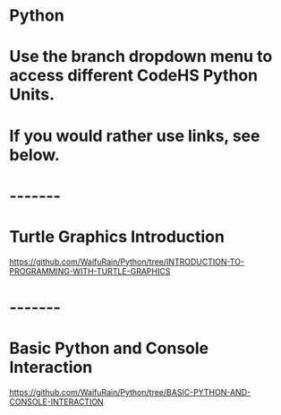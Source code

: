 # Python
# Use the branch dropdown menu to access different CodeHS Python Units.
# If you would rather use links, see below.
# -------
# Turtle Graphics Introduction
https://github.com/WaifuRain/Python/tree/INTRODUCTION-TO-PROGRAMMING-WITH-TURTLE-GRAPHICS
# ------- 
# Basic Python and Console Interaction
https://github.com/WaifuRain/Python/tree/BASIC-PYTHON-AND-CONSOLE-INTERACTION
